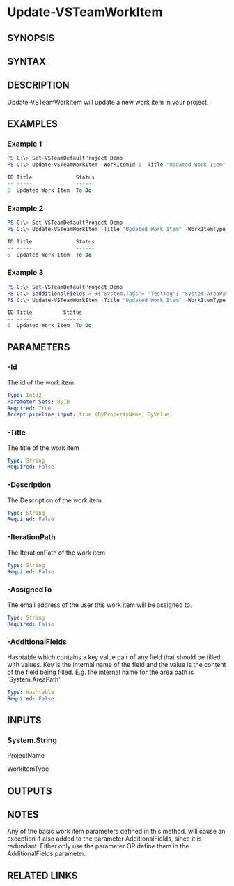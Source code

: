 <!-- #include "./common/header.md" -->

# Update-VSTeamWorkItem

## SYNOPSIS

<!-- #include "./synopsis/Update-VSTeamWorkItem.md" -->

## SYNTAX

## DESCRIPTION

Update-VSTeamWorkItem will update a new work item in your project.

## EXAMPLES

### Example 1

```powershell
PS C:\> Set-VSTeamDefaultProject Demo
PS C:\> Update-VSTeamWorkItem -WorkItemId 1 -Title "Updated Work Item"

ID Title              Status
-- -----              ------
6  Updated Work Item  To Do
```

### Example 2

```powershell
PS C:\> Set-VSTeamDefaultProject Demo
PS C:\> Update-VSTeamWorkItem -Title "Updated Work Item" -WorkItemType Task -Description "This is a description"

ID Title              Status
-- -----              ------
6  Updated Work Item  To Do
```

### Example 3

```powershell
PS C:\> Set-VSTeamDefaultProject Demo
PS C:\> $additionalFields = @{"System.Tags"= "TestTag"; "System.AreaPath" = "Project\\MyPath"}
PS C:\> Update-VSTeamWorkItem -Title "Updated Work Item" -WorkItemType Task -Description "This is a description" -AdditionalFields $additionalFields

ID Title          Status
-- -----          ------
6  Updated Work Item  To Do
```

## PARAMETERS

### -Id

The id of the work item.

```yaml
Type: Int32
Parameter Sets: ByID
Required: True
Accept pipeline input: true (ByPropertyName, ByValue)
```

### -Title

The title of the work item

```yaml
Type: String
Required: False
```

### -Description

The Description of the work item

```yaml
Type: String
Required: False
```

### -IterationPath

The IterationPath of the work item

```yaml
Type: String
Required: False
```

### -AssignedTo

The email address of the user this work item will be assigned to.

```yaml
Type: String
Required: False
```

### -AdditionalFields

Hashtable which contains a key value pair of any field that should be filled with values. Key is the internal name of the field and the value is the content of the field being filled. E.g. the internal name for the area path is 'System.AreaPath'.

```yaml
Type: Hashtable
Required: False
```

<!-- #include "./params/force.md" -->

## INPUTS

### System.String

ProjectName

WorkItemType

## OUTPUTS

## NOTES

Any of the basic work item parameters defined in this method, will cause an exception if also added to the parameter AdditionalFields, since it is redundant. Either only use the parameter OR define them in the AdditionalFields parameter.

<!-- #include "./common/prerequisites.md" -->

## RELATED LINKS

<!-- #include "./common/related.md" -->

